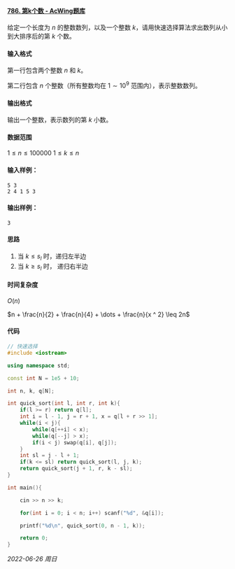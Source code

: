 #### [786. 第k个数 - AcWing题库](https://www.acwing.com/problem/content/788/)

给定一个长度为 $n$ 的整数数列，以及一个整数 $k$，请用快速选择算法求出数列从小到大排序后的第 $k$ 个数。

#### 输入格式

第一行包含两个整数 $n$ 和 $k$。

第二行包含 $n$ 个整数（所有整数均在 $1∼10^9$ 范围内），表示整数数列。

#### 输出格式

输出一个整数，表示数列的第 $k$ 小数。

#### 数据范围

$1≤n≤100000$
$1≤k≤n$

#### 输入样例：

```
5 3
2 4 1 5 3
```

#### 输出样例：

```
3
```

#### 思路

1. 当 $k \leq s_l$ 时，递归左半边
2. 当 $k \geq s_l$ 时， 递归右半边

#### 时间复杂度

$O(n)$

$n + \frac{n}{2} + \frac{n}{4} + \dots + \frac{n}{x ^ 2} \leq 2n$

#### 代码

```cpp
// 快速选择
#include <iostream>

using namespace std;

const int N = 1e5 + 10;

int n, k, q[N];

int quick_sort(int l, int r, int k){
    if(l >= r) return q[l];
    int i = l - 1, j = r + 1, x = q[l + r >> 1];
    while(i < j){
        while(q[++i] < x);
        while(q[--j] > x);
        if(i < j) swap(q[i], q[j]);
    }
    int sl = j - l + 1;
    if(k <= sl) return quick_sort(l, j, k);
    return quick_sort(j + 1, r, k - sl);
}

int main(){

    cin >> n >> k;

    for(int i = 0; i < n; i++) scanf("%d", &q[i]);

    printf("%d\n", quick_sort(0, n - 1, k));

    return 0;
}
```


*2022-06-26 周日*